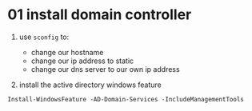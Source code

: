 # 01 install domain controller 


1. use `sconfig` to:
    - change our hostname 
    - change our ip address to static 
    - change our dns server to our own ip address 


2. install the active directory windows feature 
```shell
Install-WindowsFeature -AD-Domain-Services -IncludeManagementTools
```